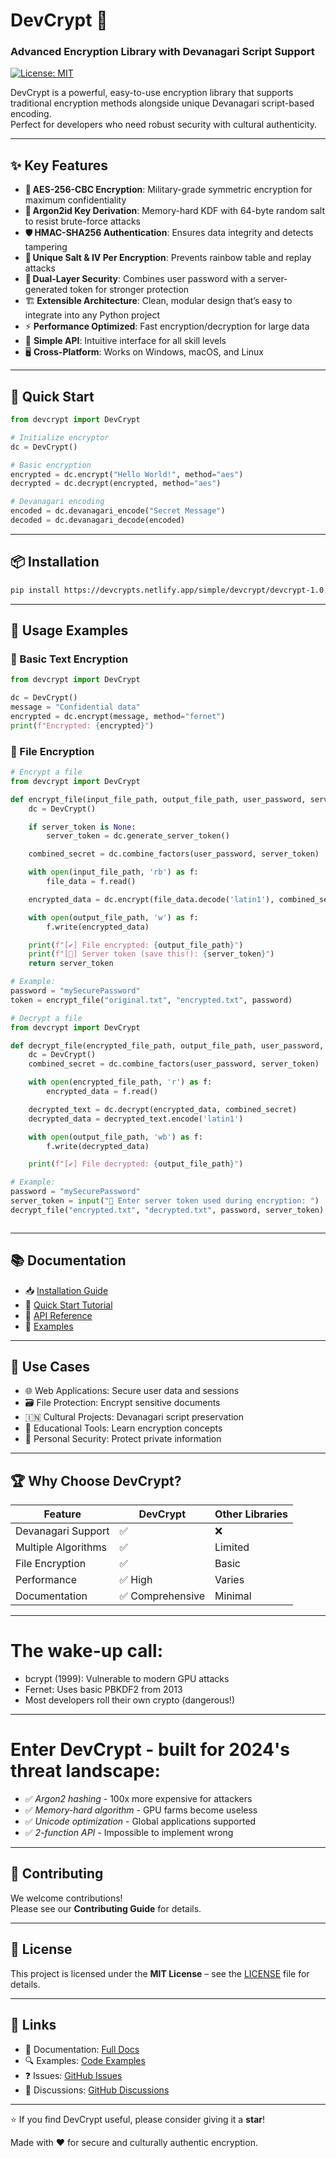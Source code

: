 # DevCrypt 🔐  
### Advanced Encryption Library with Devanagari Script Support

[![License: MIT](https://img.shields.io/badge/License-MIT-yellow.svg)](./LICENSE)

DevCrypt is a powerful, easy-to-use encryption library that supports traditional encryption methods alongside unique Devanagari script-based encoding.  
Perfect for developers who need robust security with cultural authenticity.

---

## ✨ Key Features

- 🔐 **AES-256-CBC Encryption**: Military-grade symmetric encryption for maximum confidentiality  
- 🧠 **Argon2id Key Derivation**: Memory-hard KDF with 64-byte random salt to resist brute-force attacks  
- 🛡️ **HMAC-SHA256 Authentication**: Ensures data integrity and detects tampering  
- 🔁 **Unique Salt & IV Per Encryption**: Prevents rainbow table and replay attacks  
- 🧩 **Dual-Layer Security**: Combines user password with a server-generated token for stronger protection  
- 🏗️ **Extensible Architecture**: Clean, modular design that’s easy to integrate into any Python project  
- ⚡ **Performance Optimized**: Fast encryption/decryption for large data  
- 🧩 **Simple API**: Intuitive interface for all skill levels  
- 🖥️ **Cross-Platform**: Works on Windows, macOS, and Linux  

---

## 🚀 Quick Start

```python
from devcrypt import DevCrypt

# Initialize encryptor
dc = DevCrypt()

# Basic encryption
encrypted = dc.encrypt("Hello World!", method="aes")
decrypted = dc.decrypt(encrypted, method="aes")

# Devanagari encoding
encoded = dc.devanagari_encode("Secret Message")
decoded = dc.devanagari_decode(encoded)
```

---

## 📦 Installation

```bash
pip install https://devcrypts.netlify.app/simple/devcrypt/devcrypt-1.0.0-py3-none-any.whl
```

---

## 🔧 Usage Examples

### 🔐 Basic Text Encryption

```python
from devcrypt import DevCrypt

dc = DevCrypt()
message = "Confidential data"
encrypted = dc.encrypt(message, method="fernet")
print(f"Encrypted: {encrypted}")
```

### 📁 File Encryption

```python
# Encrypt a file
from devcrypt import DevCrypt

def encrypt_file(input_file_path, output_file_path, user_password, server_token=None):
    dc = DevCrypt()

    if server_token is None:
        server_token = dc.generate_server_token()

    combined_secret = dc.combine_factors(user_password, server_token)

    with open(input_file_path, 'rb') as f:
        file_data = f.read()

    encrypted_data = dc.encrypt(file_data.decode('latin1'), combined_secret)

    with open(output_file_path, 'w') as f:
        f.write(encrypted_data)

    print(f"[✔] File encrypted: {output_file_path}")
    print(f"[🔐] Server token (save this!): {server_token}")
    return server_token

# Example:
password = "mySecurePassword"
token = encrypt_file("original.txt", "encrypted.txt", password)

# Decrypt a file
from devcrypt import DevCrypt

def decrypt_file(encrypted_file_path, output_file_path, user_password, server_token):
    dc = DevCrypt()
    combined_secret = dc.combine_factors(user_password, server_token)

    with open(encrypted_file_path, 'r') as f:
        encrypted_data = f.read()

    decrypted_text = dc.decrypt(encrypted_data, combined_secret)
    decrypted_data = decrypted_text.encode('latin1')

    with open(output_file_path, 'wb') as f:
        f.write(decrypted_data)

    print(f"[✔] File decrypted: {output_file_path}")

# Example:
password = "mySecurePassword"
server_token = input("🔐 Enter server token used during encryption: ")
decrypt_file("encrypted.txt", "decrypted.txt", password, server_token)
```
```python
```

---

## 📚 Documentation

- 📥 [Installation Guide](#)
- 🚀 [Quick Start Tutorial](#)
- 🧠 [API Reference](#)
- 🧪 [Examples](#)

---

## 🎯 Use Cases

- 🌐 Web Applications: Secure user data and sessions  
- 🗃️ File Protection: Encrypt sensitive documents  
- 🇮🇳 Cultural Projects: Devanagari script preservation  
- 📖 Educational Tools: Learn encryption concepts  
- 🔐 Personal Security: Protect private information  

---

## 🏆 Why Choose DevCrypt?

| Feature              | DevCrypt | Other Libraries |
|----------------------|----------|-----------------|
| Devanagari Support   | ✅       | ❌             |
| Multiple Algorithms  | ✅       | Limited         |
| File Encryption      | ✅       | Basic           |
| Performance          | ✅ High  | Varies          |
| Documentation        | ✅ Comprehensive | Minimal |

---
# The wake-up call:
- bcrypt (1999): Vulnerable to modern GPU attacks
- Fernet: Uses basic PBKDF2 from 2013
- Most developers roll their own crypto (dangerous!)

---
# Enter DevCrypt - built for 2024's threat landscape:

- ✅ *Argon2 hashing* - 100x more expensive for attackers
- ✅ *Memory-hard algorithm* - GPU farms become useless
- ✅ *Unicode optimization* - Global applications supported
- ✅ *2-function API* - Impossible to implement wrong

---
## 🤝 Contributing

We welcome contributions!  
Please see our **Contributing Guide** for details.

---

## 📄 License

This project is licensed under the **MIT License** – see the [LICENSE](LICENSE) file for details.

---

## 🔗 Links

- 📖 Documentation: [Full Docs](#)
- 🔍 Examples: [Code Examples](#)
- ❓ Issues: [GitHub Issues](#)
- 💬 Discussions: [GitHub Discussions](#)

---

⭐ If you find DevCrypt useful, please consider giving it a **star**!

Made with ❤️ for secure and culturally authentic encryption.